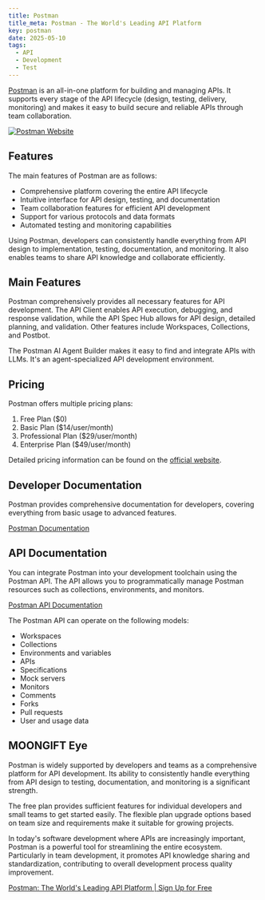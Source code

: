 ```yaml
---
title: Postman
title_meta: Postman - The World's Leading API Platform
key: postman
date: 2025-05-10
tags:
  - API
  - Development
  - Test
---
```


[Postman](https://www.postman.com/) is an all-in-one platform for building and managing APIs. It supports every stage of the API lifecycle (design, testing, delivery, monitoring) and makes it easy to build secure and reliable APIs through team collaboration.

[![Postman Website](/img/services/postman.jpg)](https://www.postman.com/)

<!--more-->

## Features

The main features of Postman are as follows:

- Comprehensive platform covering the entire API lifecycle
- Intuitive interface for API design, testing, and documentation
- Team collaboration features for efficient API development
- Support for various protocols and data formats
- Automated testing and monitoring capabilities

Using Postman, developers can consistently handle everything from API design to implementation, testing, documentation, and monitoring. It also enables teams to share API knowledge and collaborate efficiently.

## Main Features

Postman comprehensively provides all necessary features for API development. The API Client enables API execution, debugging, and response validation, while the API Spec Hub allows for API design, detailed planning, and validation. Other features include Workspaces, Collections, and Postbot.

The Postman AI Agent Builder makes it easy to find and integrate APIs with LLMs. It's an agent-specialized API development environment.

## Pricing

Postman offers multiple pricing plans:

1. Free Plan ($0)
2. Basic Plan ($14/user/month)
3. Professional Plan ($29/user/month)
4. Enterprise Plan ($49/user/month)

Detailed pricing information can be found on the [official website](https://www.postman.com/pricing/).

## Developer Documentation

Postman provides comprehensive documentation for developers, covering everything from basic usage to advanced features.

[Postman Documentation](https://learning.postman.com/docs/)

## API Documentation

You can integrate Postman into your development toolchain using the Postman API. The API allows you to programmatically manage Postman resources such as collections, environments, and monitors.

[Postman API Documentation](https://learning.postman.com/docs/developer/postman-api/intro-api/)

The Postman API can operate on the following models:

- Workspaces
- Collections
- Environments and variables
- APIs
- Specifications
- Mock servers
- Monitors
- Comments
- Forks
- Pull requests
- User and usage data

## MOONGIFT Eye

Postman is widely supported by developers and teams as a comprehensive platform for API development. Its ability to consistently handle everything from API design to testing, documentation, and monitoring is a significant strength.

The free plan provides sufficient features for individual developers and small teams to get started easily. The flexible plan upgrade options based on team size and requirements make it suitable for growing projects.

In today's software development where APIs are increasingly important, Postman is a powerful tool for streamlining the entire ecosystem. Particularly in team development, it promotes API knowledge sharing and standardization, contributing to overall development process quality improvement.

[Postman: The World's Leading API Platform | Sign Up for Free](https://www.postman.com/)